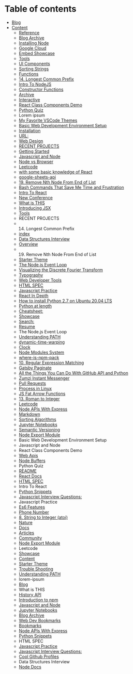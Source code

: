 # Table of contents

* [Blog](README.md)
* [Content](content.md)
  * [Reference](content/reference.md)
  * [Blog Archive](content/blog-archive.md)
  * [Installing Node](content/installing-node.md)
  * [Google Cloud](content/google-cloud.md)
  * [Embed Showcase](content/embed-showcase.md)
  * [Tools](content/tools.md)
  * [UI Components](content/ui-components.md)
  * [Sorting Strings](content/sorting-strings.md)
  * [Functions](content/functions.md)
  * [14. Longest Common Prefix](content/14.-longest-common-prefix.md)
  * [Intro To NodeJS](content/intro-to-nodejs.md)
  * [Constructor Functions](content/constructor-functions.md)
  * [Archive](content/archive.md)
  * [Interactive](content/interactive.md)
  * [React Class Components Demo](content/react-class-components-demo.md)
  * [Python Quiz](content/python-quiz.md)
  * Lorem ipsum
  * [My Favorite VSCode Themes](content/my-favorite-vscode-themes.md)
  * [Basic Web Development Environment Setup](content/basic-web-development-environment-setup.md)
  * [Installation](content/installation.md)
  * [URL:](content/url.md)
  * [Web Design](content/web-design.md)
  * [RECENT PROJECTS](content/recent-projects.md)
  * [Getting Started](content/getting-started.md)
  * [Javascript and Node](content/javascript-and-node.md)
  * [Node vs Browser](content/node-vs-browser.md)
  * [Leetcode](content/leetcode.md)
  * [with some basic knowledge of React](content/with-some-basic-knowledge-of-react.md)
  * [google-sheets-api](content/google-sheets-api.md)
  * [19. Remove Nth Node From End of List](content/19.-remove-nth-node-from-end-of-list.md)
  * [Bash Commands That Save Me Time and Frustration](content/bash-commands.md)
  * [Intro To React](content/intro-to-react.md)
  * [New Conference](content/new-conference.md)
  * [What is THIS](content/what-is-this.md)
  * [Introducing JSX](content/introducing-jsx.md)
  * [Tools](content/tools-1.md)
  * RECENT PROJECTS
  * 14. Longest Common Prefix
  * [index](content/index.md)
  * [Data Structures Interview](content/data-structures-interview.md)
  * [Overview](content/overview.md)
  * 19. Remove Nth Node From End of List
  * [Starter Theme](starter-theme.md)
  * [The Node.js Event Loop](the-node.js-event-loop.md)
  * [Visualizing the Discrete Fourier Transform](visualizing-the-discrete-fourier-transform.md)
  * [Typography](typography.md)
  * [Web Developer Tools](web-developer-tools.md)
  * [HTML SPEC](html-spec.md)
  * [Javascript Practice](javascript-practice.md)
  * [React In Depth](react-in-depth.md)
  * [How to install Python 2.7 on Ubuntu 20.04 LTS](content/how-to-install-python-2.7-on-ubuntu-20.04-lts.md)
  * [Python at length](python-at-length.md)
  * [Cheatsheet:](cheatsheet.md)
  * [Showcase](content/showcase.md)
  * [Search:](content/search.md)
  * [Resume](content/resume.md)
  * The Node.js Event Loop
  * [Understanding PATH](content/understanding-path.md)
  * [dynamic-time-warping](content/dynamic-time-warping.md)
  * [Clock](content/clock.md)
  * [Node Modules System](content/node-modules-system.md)
  * [where-is-npm-pack](content/where-is-npm-pack.md)
  * [10. Regular Expression Matching](content/10.-regular-expression-matching.md)
  * [Gatsby Paginate](content/gatsby-paginate.md)
  * [All the Things You Can Do With GitHub API and Python](content/github-api-and-python.md)
  * [Zumzi Instant Messenger](content/zumzi-instant-messenger.md)
  * [Pull Requests](content/pull-requests.md)
  * [Process in Linux](content/process-in-linux.md)
  * [JS Fat Arrow Functions](content/js-fat-arrow-functions.md)
  * [13. Roman to Integer](content/13.-roman-to-integer.md)
  * [Leetcode](content/leetcode-1.md)
  * [Node APIs With Express](content/node-apis-with-express.md)
  * [Markdown](content/markdown.md)
  * [Sorting Algorithms](content/sorting-algorithms.md)
  * [Jupyter Notebooks](content/jupyter-notebooks.md)
  * [Semantic Versioning](content/semantic-versioning.md)
  * [Node Export Module](content/node-export-module.md)
  * Basic Web Development Environment Setup
  * Javascript and Node
  * React Class Components Demo
  * [Web Apis](content/web-apis.md)
  * [Node Buffers](content/node-buffers.md)
  * Python Quiz
  * [README](content/readme.md)
  * [React Docs](content/react-docs.md)
  * [HTML SPEC](content/html-spec-1.md)
  * Intro To React
  * [Python Snippets](content/python-snippets.md)
  * [Javascript Interview Questions:](content/javascript-interview-questions.md)
  * Javascript Practice
  * [Es6 Features](content/es6-features.md)
  * [Phone Number](content/phone-number.md)
  * [8. String to Integer (atoi)](content/8.-string-to-integer-atoi.md)
  * [Nature](content/nature.md)
  * [Docs](content/docs.md)
  * [Articles](content/articles.md)
  * [Community](content/community.md)
  * [Node Export Module](content/node-export-module-1.md)
  * Leetcode
  * [Showcase](content/showcase-1.md)
  * [Content](content/content.md)
  * [Starter Theme](content/starter-theme-1.md)
  * [Trouble Shooting](content/trouble-shooting.md)
  * [Understanding PATH](content/understanding-path-1.md)
  * lorem-ipsum
  * [Blog](content/blog.md)
  * What is THIS
  * [History API](content/history-api.md)
  * [Introduction to npm](content/introduction-to-npm.md)
  * [Javascript and Node](content/javascript-and-node-2.md)
  * [Jupyter Notebooks](content/jupyter-notebooks-1.md)
  * [Blog Archive](content/blog-archive-1.md)
  * [Web Dev Bookmarks](content/web-dev-bookmarks.md)
  * [Bookmarks](content/bookmarks.md)
  * [Node APIs With Express](content/node-apis-with-express-1.md)
  * [Python Snippets](content/python-snippets-1.md)
  * HTML SPEC
  * [Javascript Practice](content/javascript-practice-2.md)
  * [Javascript Interview Questions:](content/javascript-interview-questions-1.md)
  * [Cool Github Profiles](content/cool-github-profiles.md)
  * Data Structures Interview
  * [Node Docs](content/node-docs.md)
